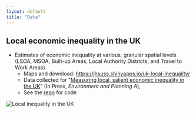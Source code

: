 ```yaml
---
layout: default
title: "Data"
---
```


## Local economic inequality in the UK

* Estimates of economic inequality at various, granular spatial levels (LSOA, MSOA, Built-up Areas, Local Authority Districts, and Travel to Work Areas)  
    * Maps and download: https://jhsuss.shinyapps.io/uk-local-inequality/ 
    * Data collected for "[Measuring local, salient economic inequality in the UK](https://papers.ssrn.com/sol3/papers.cfm?abstract_id=3958731)" (In Press, *Environment and Planning A*), 
    * See the [repo](https://github.com/jhsuss/uk-local-inequality/) for code 

![Local inequality in the UK](https://jhsuss.github.io/assets/img/map-local-inequality.jpg)

